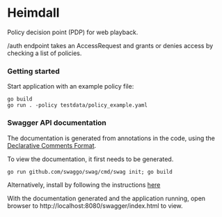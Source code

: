 # Heimdall

Policy decision point (PDP) for web playback. 

/auth endpoint takes an AccessRequest and grants or denies access by checking a list of policies.

### Getting started 

Start application with an example policy file:
```shell:
go build 
go run . -policy testdata/policy_example.yaml
```

### Swagger API documentation
The documentation is generated from annotations in the code, using the [Declarative Comments Format](https://github.com/swaggo/swag#declarative-comments-format).

To view the documentation, it first needs to be generated.

```shell:
go run github.com/swaggo/swag/cmd/swag init; go build
```
Alternatively, install by following the instructions [here](https://github.com/swaggo/swag#getting-started)

With the documentation generated and the application running, open browser to http://localhost:8080/swagger/index.html to view.
